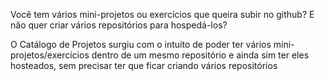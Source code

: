 Você tem vários mini-projetos ou exercícios que queira subir no github? E não quer criar vários repositórios para hospedá-los? 

O Catálogo de Projetos surgiu com o intuito de poder ter vários mini-projetos/exercícios dentro de um mesmo repositório e ainda sim ter eles hosteados, sem precisar ter que ficar criando vários repositórios